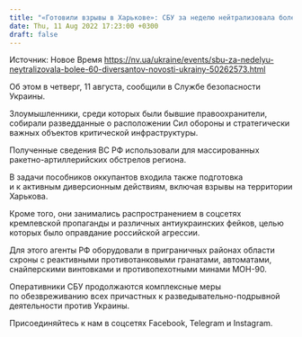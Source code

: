 ```yaml
---
title: "«Готовили взрывы в Харькове»: СБУ за неделю нейтрализовала более 60 диверсантов"
date: Thu, 11 Aug 2022 17:23:00 +0300
draft: false
---
```

Источник: Новое Время https://nv.ua/ukraine/events/sbu-za-nedelyu-neytralizovala-bolee-60-diversantov-novosti-ukrainy-50262573.html


Об этом в четверг, 11 августа, сообщили в Службе безопасности Украины.

Злоумышленники, среди которых были бывшие правоохранители, собирали разведданные о расположении Сил обороны и стратегически важных объектов критической инфраструктуры.

Полученные сведения ВС РФ использовали для массированных ракетно-артиллерийских обстрелов региона.

В задачи пособников оккупантов входила также подготовка и к активным диверсионным действиям, включая взрывы на территории Харькова.

Кроме того, они занимались распространением в соцсетях кремлевской пропаганды и различных антиукраинских фейков, целью которых было оправдание российской агрессии.

Для этого агенты РФ оборудовали в приграничных районах области схроны с реактивными противотанковыми гранатами, автоматами, снайперскими винтовками и противопехотными минами МОН-90.

Оперативники СБУ продолжаются комплексные меры по обезвреживанию всех причастных к разведывательно-подрывной деятельности против Украины.

Присоединяйтесь к нам в соцсетях Facebook, Telegram и Instagram.
